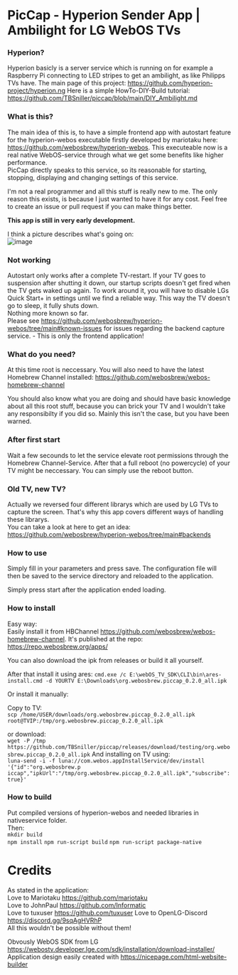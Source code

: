
# PicCap - Hyperion Sender App | Ambilight for LG WebOS TVs  
  
### Hyperion?  
Hyperion basicly is a server service which is running on for example a Raspberry Pi connecting to LED stripes to get an ambilight, as like Philipps TVs have. The main page of this project: https://github.com/hyperion-project/hyperion.ng Here is a simple HowTo-DIY-Build tutorial: https://github.com/TBSniller/piccap/blob/main/DIY_Ambilight.md
  
  
### What is this?  
The main idea of this is, to have a simple frontend app with autostart feature for the hyperion-webos executable firstly developed by mariotaku here: https://github.com/webosbrew/hyperion-webos. This executeable now is a real native WebOS-service through what we get some benefits like higher performance.  
PicCap directly speaks to this service, so its reasonable for starting, stopping, displaying and changing settings of this service.  
  
  
I'm not a real programmer and all this stuff is really new to me. The only reason this exists, is because I just wanted to have it for any cost. Feel free to create an issue or pull request if you can make things better.  
  
**This app is still in very early development.**
  
I think a picture describes what's going on:  
![image](https://user-images.githubusercontent.com/51515147/148600390-a1eafb20-240a-4d8e-b71f-e03729950599.png)

  

### Not working  
Autostart only works after a complete TV-restart. If your TV goes to suspension after shutting it down, our startup scripts doesn't get fired when the TV gets waked up again. To work around it, you will have to disable LGs Quick Start+ in settings until we find a reliable way. This way the TV doesn't go to sleep, it fully shuts down.  
Nothing more known so far.  
Please see https://github.com/webosbrew/hyperion-webos/tree/main#known-issues for issues regarding the backend capture service. - This is only the frontend application!  

### What do you need?  

At this time root is neccessary. You will also need to have the latest Homebrew Channel installed: https://github.com/webosbrew/webos-homebrew-channel

You should also know what you are doing and should have basic knowledge about all this root stuff, because you can brick your TV and I wouldn't take any responsibilty if you did so. Mainly this isn't the case, but you have been warned. 
  
### After first start  
Wait a few secounds to let the service elevate root permissions through the Homebrew Channel-Service. After that a full reboot (no powercycle) of your TV might be neccessary. You can simply use the reboot button.
  
  
### Old TV, new TV?  
Actually we reversed four different librarys which are used by LG TVs to capture the screen. That's why this app covers different ways of handling these librarys.  
You can take a look at here to get an idea: https://github.com/webosbrew/hyperion-webos/tree/main#backends

### How to use  
Simply fill in your parameters and press save. The configuration file will then be saved to the service directory and reloaded to the application.
  
Simply press start after the application ended loading.
  
### How to install  
Easy way:  
Easily install it from HBChannel https://github.com/webosbrew/webos-homebrew-channel. It's published at the repo: https://repo.webosbrew.org/apps/  

You can also download the ipk from releases or build it all yourself.
  
After that install it using ares:
`cmd.exe /c E:\webOS_TV_SDK\CLI\bin\ares-install.cmd -d YOURTV E:\Downloads\org.webosbrew.piccap_0.2.0_all.ipk`
  
Or install it manually:  
  
Copy to TV:  
`scp /home/USER/downloads/org.webosbrew.piccap_0.2.0_all.ipk root@TVIP:/tmp/org.webosbrew.piccap_0.2.0_all.ipk`

or download:  
`wget -P /tmp https://github.com/TBSniller/piccap/releases/download/testing/org.webosbrew.piccap_0.2.0_all.ipk`
And installing on TV using:  
`luna-send -i -f luna://com.webos.appInstallService/dev/install '{"id":"org.webosbrew.p
iccap","ipkUrl":"/tmp/org.webosbrew.piccap_0.2.0_all.ipk","subscribe":true}'`  
  

### How to build  
Put compiled versions of hyperion-webos and needed libraries in nativeservice folder.  
Then:  
`mkdir build`  
`npm install`
`npm run-script build`
`npm run-script package-native`
  
# Credits  
As stated in the application:  
Love to Mariotaku https://github.com/mariotaku  
Love to JohnPaul https://github.com/Informatic  
Love to tuxuser https://github.com/tuxuser
Love to OpenLG-Discord https://discord.gg/9sqAgHVRhP  
All this wouldn't be possible without them!  
  
Obvously WebOS SDK from LG https://webostv.developer.lge.com/sdk/installation/download-installer/  
Application design easily created with https://nicepage.com/html-website-builder  
